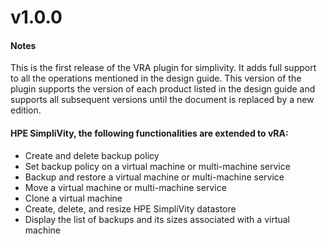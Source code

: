 # v1.0.0
#### Notes
 This is the first release of the VRA plugin for simplivity. It adds full support to all the operations mentioned in the design guide.
 This version of the plugin supports the version of each product listed in the design guide and supports all subsequent versions until the document is
 replaced by a new edition.

#### HPE SimpliVity, the following functionalities are extended to vRA:
- Create and delete backup policy
- Set backup policy on a virtual machine or multi-machine service
- Backup and restore a virtual machine or multi-machine service
- Move a virtual machine or multi-machine service
- Clone a virtual machine
- Create, delete, and resize HPE SimpliVity datastore
- Display the list of backups and its sizes associated with a virtual machine
